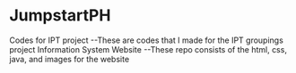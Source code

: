 # JumpstartPH
Codes for IPT project 
--These are codes that I made for the IPT groupings project Information System Website
--These repo consists of the html, css, java, and images for the website
